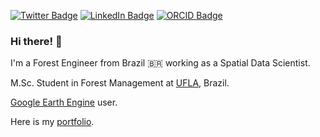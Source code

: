 <!-- [![Google Scholar Badge](https://img.shields.io/badge/Google-Scholar-red)]() -->
[![Twitter Badge](https://img.shields.io/twitter/url?style=social&url=https%3A%2F%2Ftwitter.com%2Foiagomendes)](https://twitter.com/oiagomendes)
[![LinkedIn Badge](https://img.shields.io/badge/LinkedIn-In-blue)](https://www.linkedin.com/in/iago-mendes/)
[![ORCID Badge](https://img.shields.io/badge/ORCID-iD-green)](https://orcid.org/0000-0003-1970-5564)

### Hi there! 👋

I'm a Forest Engineer from Brazil 🇧🇷 working as a Spatial Data Scientist.

M.Sc. Student in Forest Management at [UFLA](https://ufla.br/), Brazil.

[Google Earth Engine](https://earthengine.google.com/) user.

Here is my [portfolio](https://github.com/iagomoliv/portfolio).
